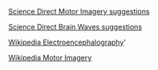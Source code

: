 
[Science Direct Motor Imagery suggestions](https://www.sciencedirect.com/topics/engineering/motor-imagery)

[Science Direct Brain Waves suggestions](https://www.sciencedirect.com/topics/agricultural-and-biological-sciences/brain-waves)

[Wikipedia Electroencephalography](https://en.wikipedia.org/wiki/Electroencephalography)'

[Wikipedia Motor Imagery](https://en.wikipedia.org/wiki/Motor_imagery)
